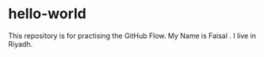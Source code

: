 # hello-world
This repository is for practising the GitHub Flow.
My Name is Faisal . I live in Riyadh.
